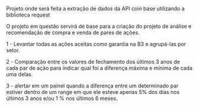 Projeto onde será feita a extração de dados da API coin base utilizando a biblioteca request

O projeto em questão servirá de base para a criação do projeto de análise e recomendação de compra e venda de pares de ações.

1 - Levantar todas as ações aceitas como garantia na B3 e agrupá-las por setor.

2 - Comparação entre os valores de fechamento dos últimos 3 anos de cada par de ação para indicar qual foi a diferença máxima e mínima de cada uma delas.

3 - alertar em um painel quando a diferença entre um determinado par estiver dentro de um range em que ele esteve apenas 5% dos dias nos últimos 3 anos e/ou 1 % nos últimos 6 meses.